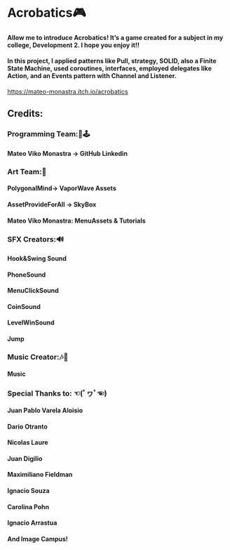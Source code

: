 # Acrobatics🎮
#### Allow me to introduce Acrobatics! It’s a game created for a subject in my college, Development 2. I hope you enjoy it!!
#### In this project, I applied patterns like Pull, strategy, SOLID, also a Finite State Machine, used coroutines, interfaces, employed delegates like Action, and an Events pattern with Channel and Listener.
https://mateo-monastra.itch.io/acrobatics
## Credits:

### Programming Team:💎🕹
#### Mateo Viko Monastra → GitHub Linkedin
### Art Team:🎨
#### PolygonalMind→  VaporWave Assets  
#### AssetProvideForAll → SkyBox
#### Mateo Viko Monastra: MenuAssets & Tutorials
### SFX Creators:🔊
#### Hook&Swing Sound
#### PhoneSound
#### MenuClickSound
#### CoinSound
#### LevelWinSound
#### Jump
### Music Creator:🎶🎵
#### Music


### Special Thanks to: ☜(ﾟヮﾟ☜)
#### Juan Pablo Varela Aloisio 
#### Dario Otranto 
#### Nicolas Laure 
#### Juan Digilio 
#### Maximiliano Fieldman
#### Ignacio Souza 
#### Carolina Pohn
#### Ignacio Arrastua 
#### And Image Campus!
